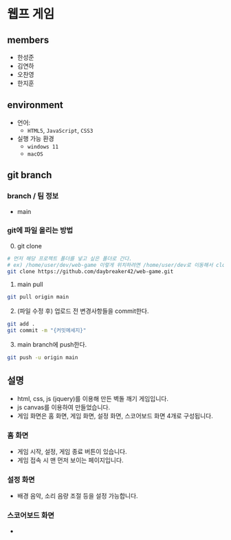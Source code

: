 # 웹프 게임

## members
- 한성준
- 김연하
- 오찬영
- 한지훈

## environment
- 언어: 
    - `HTML5`, `JavaScript`, `CSS3`
- 실행 가능 환경
    - `windows 11`
    - `macOS`

## git branch
### branch / 팀 정보
- main

### git에 파일 올리는 방법
0. git clone
```bash
# 먼저 해당 프로젝트 폴더를 넣고 싶은 폴더로 간다.
# ex) /home/user/dev/web-game 이렇게 위치하려면 /home/user/dev로 이동해서 clone을 받아야 함. (main branch)
git clone https://github.com/daybreaker42/web-game.git
```

1. main pull
```bash
git pull origin main
```

2. (파일 수정 후) 업로드 전 변경사항들을 commit한다.
```bash
git add .
git commit -m "{커밋메세지}"
```

3. main branch에 push한다.
```bash
git push -u origin main
```

## 설명
- html, css, js (jquery)를 이용해 만든 벽돌 깨기 게임입니다.
- js canvas를 이용하여 만들었습니다.
- 게임 화면은 홈 화면, 게임 화면, 설정 화면, 스코어보드 화면 4개로 구성됩니다.

### 홈 화면
- 게임 시작, 설정, 게임 종료 버튼이 있습니다.
- 게임 접속 시 맨 먼저 보이는 페이지입니다.

### 설정 화면
- 배경 음악, 소리 음량 조절 등을 설정 가능합니다.

### 스코어보드 화면
- 